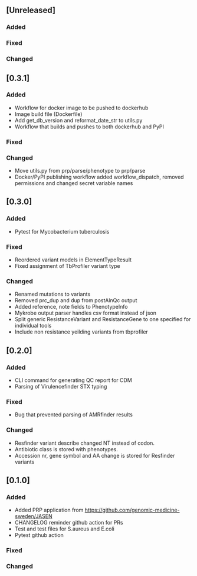 ## [Unreleased]

### Added

### Fixed

### Changed

## [0.3.1]

### Added

 - Workflow for docker image to be pushed to dockerhub
 - Image build file (Dockerfile)
 - Add get_db_version and reformat_date_str to utils.py
 - Workflow that builds and pushes to both dockerhub and PyPI

### Fixed

### Changed

 - Move utils.py from prp/parse/phenotype to prp/parse
 - Docker/PyPI publishing workflow added workflow_dispatch, removed permissions and changed secret variable names

## [0.3.0]

### Added

 - Pytest for Mycobacterium tuberculosis

### Fixed

 - Reordered variant models in ElementTypeResult
 - Fixed assignment of TbProfiler variant type

### Changed

 - Renamed mutations to variants
 - Removed prc_dup and dup from postAlnQc output
 - Added reference, note fields to PhenotypeInfo
 - Mykrobe output parser handles csv format instead of json
 - Split generic ResistanceVariant and ResistanceGene to one specified for individual tools
 - Include non resistance yeilding variants from tbprofiler

## [0.2.0]

### Added

 - CLI command for generating QC report for CDM
 - Parsing of Virulencefinder STX typing

### Fixed

 - Bug that prevented parsing of AMRfinder results

### Changed

 - Resfinder variant describe changed NT instead of codon.
 - Antibiotic class is stored with phenotypes.
 - Accession nr, gene symbol and AA change is stored for Resfinder variants

## [0.1.0]

### Added

 - Added PRP application from https://github.com/genomic-medicine-sweden/JASEN
 - CHANGELOG reminder github action for PRs
 - Test and test files for S.aureus and E.coli
 - Pytest github action

### Fixed

### Changed
